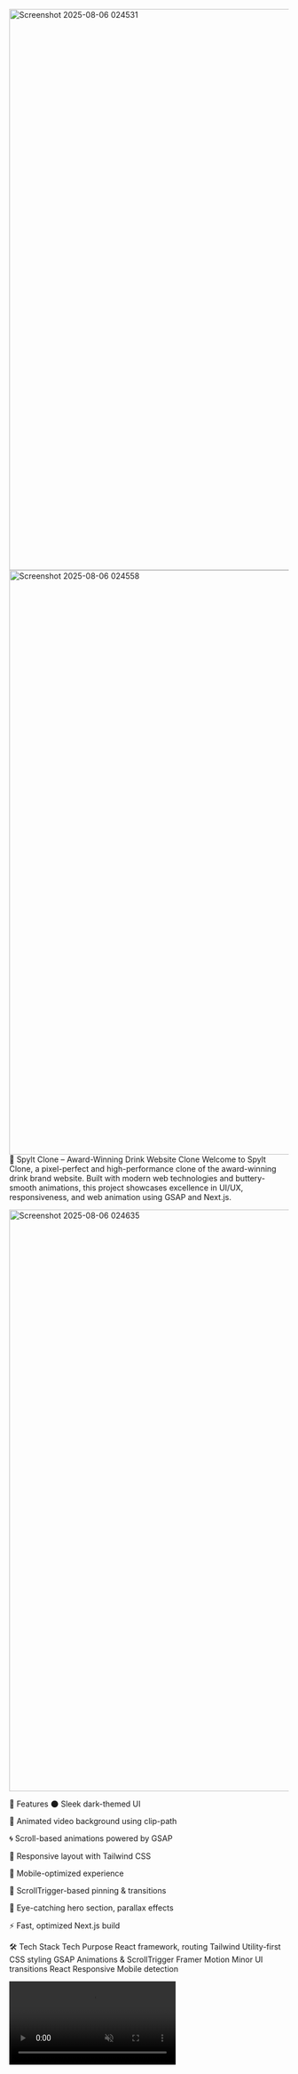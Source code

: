 <img width="1920" height="1010" alt="Screenshot 2025-08-06 024531" src="https://github.com/user-attachments/assets/eb5fbc52-2eb1-413e-a814-39f1814b4ad4" /><img width="1920" height="1052" alt="Screenshot 2025-08-06 024558" src="https://github.com/user-attachments/assets/5c047624-e65a-4005-bed3-3da9175f6dbe" />🥂 Spylt Clone – Award-Winning Drink Website Clone
Welcome to Spylt Clone, a pixel-perfect and high-performance clone of the award-winning drink brand website. Built with modern web technologies and buttery-smooth animations, this project showcases excellence in UI/UX, responsiveness, and web animation using GSAP and Next.js.

<img width="1920" height="1047" alt="Screenshot 2025-08-06 024635" src="https://github.com/user-attachments/assets/ae98d42b-2f62-4790-8efe-2f7e309f2fde" />

🚀 Features
🌑 Sleek dark-themed UI

🎥 Animated video background using clip-path

🌀 Scroll-based animations powered by GSAP

🧠 Responsive layout with Tailwind CSS

📱 Mobile-optimized experience

🔄 ScrollTrigger-based pinning & transitions

📸 Eye-catching hero section, parallax effects

⚡️ Fast, optimized Next.js build

🛠️ Tech Stack
Tech	Purpose
React framework, routing
Tailwind	Utility-first CSS styling
GSAP	Animations & ScrollTrigger
Framer Motion	Minor UI transitions
React Responsive	Mobile detection


<video src="/videos/pin-video.mp4" autoPlay muted loop />
Uses clip-path animation to reveal video on scroll

Scroll pinned using ScrollTrigger from GSAP

Mobile detection via react-responsive

📦 Installation
bash
Copy
Edit
git clone https://github.com/your-username/spylt-clone.git
cd spylt-clone
npm install
npm run dev




📸 Screenshots

<img width="1920" height="1010" alt="Screenshot 2025-08-06 024531" src="https://github.com/user-attachments/assets/17b8a943-8d46-436a-a761-7bfe7fadd6f4" />

<img width="1920" height="1052" alt="Screenshot 2025-08-06 024558" src="https://github.com/user-attachments/assets/27ba0353-aef2-442f-85cd-3025a389cb19" />

<img width="1920" height="1047" alt="Screenshot 2025-08-06 024635" src="https://github.com/user-attachments/assets/4ba4c54d-03e8-485f-a354-bb5b166e33a3" />

🤝 Credits
Inspired by the Spylt official website (award-winning on Awwwards).

Design Inspiration: https://spylt.com

Built by: Ashwani Kumar

📜 License
This project is intended for learning and inspiration purposes only.

💬 Feedback?
Found an issue or want to contribute? Feel free to create an issue or pull request!
